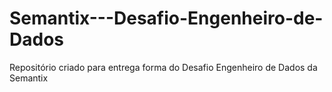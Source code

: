 # Semantix---Desafio-Engenheiro-de-Dados
Repositório criado para entrega forma do Desafio Engenheiro de Dados da Semantix
